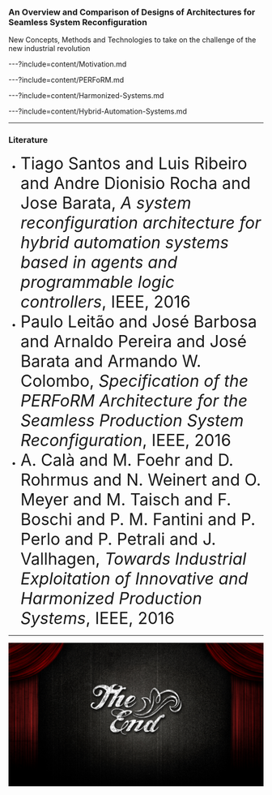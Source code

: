 ### An Overview and Comparison of Designs of Architectures for Seamless System Reconfiguration
New Concepts, Methods and Technologies to take on the challenge of the new industrial revolution

---?include=content/Motivation.md

---?include=content/PERFoRM.md

---?include=content/Harmonized-Systems.md

---?include=content/Hybrid-Automation-Systems.md

---
### Literature
<ul>
  <li>
    <font size="6">
    Tiago Santos and Luis Ribeiro and Andre Dionisio Rocha and Jose
    Barata, <em>A system reconfiguration architecture for hybrid automation
    systems based in agents and programmable logic controllers</em>, IEEE,
    2016
    </font>
  </li>
  <li>
    <font size="6">
    Paulo Leitão and José Barbosa and Arnaldo Pereira and José Barata
    and Armando W. Colombo, <em>Specification of the PERFoRM Architecture
    for the Seamless Production System Reconfiguration</em>, IEEE, 2016
    </font>
  </li>
  <li>
    <font size="6">
    A. Calà and M. Foehr and D. Rohrmus and N. Weinert and O. Meyer
    and M. Taisch and F. Boschi and P. M. Fantini and P. Perlo and P.
    Petrali and J. Vallhagen, <em>Towards Industrial Exploitation of Innovative
    and Harmonized Production Systems</em>, IEEE, 2016
    </font>
  </li>
</ul>

---
![The End](assets/The-end.jpg)
